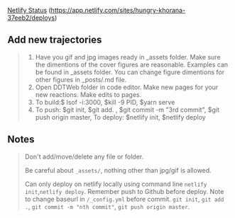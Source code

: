 <!-- ---
layout: post
title: Read Me
--- -->
[Netlify Status](https://api.netlify.com/api/v1/badges/34961cdd-2d2e-4dd2-bf4a-c71ef0e9188c/deploy-status)
(https://app.netlify.com/sites/hungry-khorana-37eeb2/deploys)

## Add new trajectories 
> 1. Have you gif and jpg images ready in _assets folder. Make sure the dimentions of the cover figures are reasonable. Examples can be found in _assets folder. You can change figure dimentions for other figures in _posts/.md file.
>	2. Open DDTWeb folder in code editor. Make new pages for your new reactions. Make edits to pages.
>	3. To build:$ lsof -i:3000, $kill -9 PID, $yarn serve
>	4. To push: $git init, $git add. , $git commit -m "3rd commit", $git push origin master, To deploy: $netlify init, $netlify deploy

## Notes 
> Don't add/move/delete any file or folder.
>
> Be careful about `_assets/`, nothing other than jpg/gif is allowed.
>
> Can only deploy on netlify locally using command line `netlify init`,`netlify deploy`. Remember push to Github before deploy. Note to change baseurl in `/_config.yml` before commit. `git init`, `git add .`, `git commit -m "nth commit"`, `git push origin master`. 


<!-- 
# README from jekyll theme: 
## Sakura Jekyll Theme

![Build Status](https://travis-ci.org/kimfucious/sakura.svg?branch=master)

> For a live demo of this template, go [here](https://sakura.abts.io).
>
> The git repository for this theme can be found [here](https://github.com/kimfucious/sakura).

I cobbled together this Jekyll template because I could never find a template that did/had exactly what I wanted and didn't have a bunch of stuff that I didn't want. I also have strived to keep things as simple as possible, while documenting as best I can, with the right amount of detail, so that anyone can use this template without too much tinkering yet allowing tinkering so that others can make it their own template if so desired.

## Features

* As responsive as can be (always room for improvement)
* Auto-generates responsive _feature images_ in the build process
* Bootstrap 4 and Font Awesome 5 are "baked in."
* Brand icons for social links in the footer via Font Awesome
* Clean, collapsible navbar that is ready to roll, yet customizeable
* Code syntax highlighting with Dracula theme
* Customizeable Jumbotron headers with responsive background images
* Documentation that tries not to make your head explode
* Generic Jekyll "docs" collection ready for your stuff
* Home page that lists all posts as Bootstrap cards with pictures & pagination
* Instant search by Algolia renders in a tidy modal
* HTML5 `<picture>` & `<figure>` elements, using Liquid tags in posts
* A smattering of Bootstrap's ".list-group" class to make things fancy
* Nicely automated, fairly extensive build process, using Gulp
* Override Bootstrap variables, easy peasy (make it yours!)
* Pre-built `about`, `archive`, and `collection` static pages to to what you will with
* Photo captions, using HTML 5 `<figcaption>` & Bootstrap `.figure-caption` class

## Installation

### Prerequisites

In case you don't already know this, you're going to need Ruby installed on your system before using Jekyll (and this theme). I am a big fan of not re-writing documentation, so I'll offer you instructions [here](https://www.ruby-lang.org/en/documentation/installation/).

You're also going to want to install [npm](https://www.npmjs.com/get-npm) (comes with Node.js) or [yarn](https://yarnpkg.com/lang/en/docs/install/#mac-stable). More on this later.

### Using this theme

Once you've got the above done, you can follow the instructions below to use this theme for your own Jekyll site.

Here's description of what you're about to do:

1.  Clone this theme from Github (via HTTPS or SSH)
2.  Install the Bundler gem `gem install bundler` (if you don't already have it)
3.  Run `bundle install`
4.  Run npm/yarn install (you need to have installed Node.js at least, plus maybe yarn to go further from above)
5.  Run `yarn install-theme` (my preference), or `gulp install-theme`, or `npm run install-theme`

That's it; five steps to **glory**!

This reminds me of a song from long ago: [Ten Easy Lessons](https://www.youtube.com/watch?v=WP1TMVlDIcU).

> "Be a star, play the guitar, entertain your friends. Be the life of the party!" <cite>~ J.J. Cale</cite>

The below will walk you through each one of the above steps with a bit more detail.

#### Clone this repo

##### Using SSH

```shell
git clone git@github.com:kimfucious/sakura.git
```

or

##### Using HTTPS

```shell
git clone https://github.com/kimfucious/sakura.git <= HTTP
```

Either of these should bring everything down to your machine into a folder named, `sakura`.

Change into the `sakura` directory and give it a look see...

Your file tree will look something like this:

```shell
.
├── 404.html
├── Gemfile
├── LICENSE.txt
├── README.md
├── _assets
├── _config.yml
├── _docs
├── _includes
├── _layouts
├── _plugins
├── _posts
├── favicon.ico
├── gulpfile.js
├── index.html
├── package.json
├── pages
├── publish.sh
├── search.json
├── yarn-error.log
└── yarn.lock
```

#### Get your ruby gems

Jekyll runs on Ruby. And it's assumed that you installed it per the prerequisites mentioned above.

Run the following commands in the `sakura` folder.

```shell
gem install bundler
bundle install
```

These commands will install the Bundler gem and then install all the gems in the `Gemfile`, using Bundler.

#### Run npm/yarn install

To get more, essential stuff, you'll need to run either `npm install` or `yarn install` to bring down the source files, including Bootstrap, jQuery, etc.

> :confused: While this may seem like a lot of stuff to bring down for a stupid template, most of it is development dependencies to help you make this theme your own.

Once that's done (and it may take a while), you need to run two manual Gulp tasks. I've intentionally made these manual, leaving them out of the build process for a bit more control over the source. You only have to do this once, or at least until you decide you want to use more packages or update them.

> :exclamation: The following task is destructive to any SCSS changes you may make after running this task the first time. I suggest that you run it only once for the initial install.

#### Run npm/yarn install-theme

Run the following from the root of the `sakura` folder:

```js
yarn install-theme
```

This will copy all of Bootstrap's SCSS files into the `_assets/scss` folder and all needed JS source to the `_assets/js/vendor/node` folder.

The SCSS will get compiled along with other SCSS into CSS during the build process, and the JS will get compiled along with other JS files into the `main.min.js` file during the build process.

> :point_up: If the Gulp command isn't working, it's because Gulp is not installed globally via npm/yarn. You can execute non global commands by prefixing them with `node_modules/.bin`, like this:

#### Server Up

If you see this, after running `yarn install-theme`, you're all good!

```js
[Browsersync] Access URLs:
 -------------------------------------
       Local: http://localhost:3000
    External: http://192.168.1.10:3000
 -------------------------------------
          UI: http://localhost:3001
 UI External: http://192.168.1.10:3001
 -------------------------------------
[Browsersync] Serving files from: _site/
```

Open [http://localhost:3000](http://localhost:3000) in your browser to view the site, if it hasn't already opened in your default browser.

> :point_up: To stop running the server, press `ctrl-c` where the server is running. To start the server again (which includes the Jekyll build process), run `yarn serve` from the sakura directory.

> :exclamation: While you might be tempted to run `bundle exec jekyll serve`, don't do it! This site has been painstakingly crafted to leverage the best experience by using BrowserSync and Gulp tasks. `gulp serve` (or `yarn serve`) is your friend. Enjoy it...

#### The \_site Directory

The `gulp serve` command performs the Jekyll build process, which creates the `_site` directory, like the below:

```shell
_site
├── 404.html
├── LICENSE.txt
├── README.md <= the file you are reading now
├── about <= sample page
├── archive <= sample page
├── assets <= sample page
├── cardigan-butcher <= sample post
├── code-snippets <= sample post
├── dexteriore <= sample post
├── docs <= sample collection directory
├── favicon.ico
├── figure-element <= sample post
├── index.html <= compiled "home" page with pagination
├── jean-shorts <= sample post
├── page2 <= page two off the index.html page created by pagination
├── picture-element <= sample post
├── ready-sample-one <= sample post
├── search.json <= instant search results file
└── sitemap.xml <= sitemap generated from jekyll-sitemap plugin
```

> The `_site` directory is where Jekyll puts your compiled site on build. You can read more about the Jekyll directory structure [here](https://jekyllrb.com/docs/structure/).

### Publish your site

When you're ready, and not that you are at the moment, publish the `_site` directory.

For publishing options, checkout [surge](https://surge.sh/help/getting-started-with-surge) and/or [netlify](https://www.netlify.com/blog/2017/05/11/migrating-your-jekyll-site-to-netlify/). There are other options, but these two are pretty slick.

I haven't worked out if/how to make this work on Github Pages. My initial thoughts are that if Jekyll does it with their docs, maybe I should too. That said, Netlify (and Surge) makes things so easy, I haven't gotten around to it yet.

## Usage

You don't really need to know how this theme works in order to use it. You can simply create your posts, using Markdown, and save them in the `_posts` folder, if you simply want to blog.

> :point_up: Take a moment to check out the sample posts for some further tips on using this template.

### Now, it's up to you

Time to generate some cool content!

If you're ready to create your first post, go for it! Just create a new markdown file in the `_posts` folder. If you have the server running, your post should appear in your browser a short while after you save it.

If you want some more info on creating posts, read [here](https://jekyllrb.com/docs/posts/).

> :point_up: Be sure to name your post file correctly (e.g. year-month-day-title.md)!

Further, to delete, modify, or add new content, do this in the `_posts`, `pages`, and/or the `_docs` folders. Jekyll will tear down and rebuild the `_site` folder contents accordingly with each new build.

Most likely, you'll want to customize a few things, and the stuff below should guide you on how to do just that.

### Components

#### Posts

Usually, people use Jekyll as a blog. Blogs are composed of posts. The main `index.html` file, the home page, of this site lists a paginated set of all posts (written in Markdown) that have been created within the `_posts` folder.

The main `index.html` file looks like this:

```markdown
---
layout: default
pagination:
  enabled: true
---

{% raw %}{% include postcards.html %}
{% include pagination.html %}{% endraw %}
```

> :point_up: The raw/endraw tags above and found elsewhere on this page (visible only on Github) are only there to display code snippets in this README.md file correctly on a Jekyll site without actually processing the code. Be sure to not use them for real code.

You'll soon realize, if you haven't already, that this theme relies heavily on the use of includes.

I've opted to list posts on the `index.html` page as Bootstrap "cards". The cards work pretty well and are responsive width-wise; however, they can vary by height, which might bother those with OCD tendencies. I've decided to use Bootstrap's ".card-deck" class to make the heights uniform.

If you don't like cards, you can display paginated posts in a list format by swapping out "postcards" above to "posts" like below:

```markdown
---
layout: default
pagination:
  enabled: true
---

{% raw %}{% include posts.html %}
{% include pagination.html %}{% endraw %}
```

##### Pagination on the Home Page

Once you have more than a few posts, your home page, archives, and docs will begin to fill up. Pagination allows your posts to be split across several pages that are navigatable using Bootstrap pagination controls.

Pagination is enabled on the `index.html`, `archive.html`, and `docs.html` pages with the `enabled: true` front-matter entries as defined in `_layouts`. Here's and example from `archives.html`:

```markdown
---
title: Archive
permalink: /archive/
pagination:
  enabled: true
  per_page: 10
---
```

The maximum number of posts per page can be controlled by the `per_page` entry under the `# Pagination` section in the `_config.yml` file globally or on each page by adjusting the front matter variables. Change this to whatever you want.

Collections are handled slightly different, based on how the jekyll-pagination-v2 plugin works.

```markdown
---
title: Documentation
permalink: /docs/
pagination:
  enabled: true
  collection: docs
  per_page: 5
  sort_field: title
  sort_reverse: false
---
```

> :point_up: Until further notice, you need to manually add a `date` variable to each and every collection post; otherwise, you won't be able to index the site using for Algolia search via the `yarn index` command.

> :zap: Normally, you'd need to reset the server to see any changes made in `config.yml`; however, because we're using some handy Gulp watch tasks, the site will rebuild and BrowserSync will reload _automagically_.

#### Pages

This site has a few static pages (other than index.html): `about.html`, `archive.html`, and `docs.html`. Each of these is "hard-coded" as a link in the `_includes/navbar.html` file, which serves as the site's navbar. Edit as needed/wanted there.

> :bulb: You can modify the text between the HTML anchor tags in the `_includes/navbar.html` file to change what things took like on the navbar without having to change the underlying folder names:

```html
<li class="nav-item">
  <a href="{{ site.baseurl }}/docs/" class="nav-link">Change me!</a>
</li>
```

##### about.html

The about page is a simple, static page that uses a "card" with a little CSS shadowing for depth. Edit it to your heart's desire at `pages/about.html`.

##### archive.html

The archive page is a simple, static page with a sprinkling of Liquid logic to list out all of the posts found in the `_posts` folder. It uses Bootstrap's ".list-group" classes to format the list a little nicer than a plain-jane `<ul>`.

Follow the white rabbit to `_includes/archive.html` if you want to fiddle with this.

##### docs.html

Collections in Jekyll are curious things. I invite you to read about them [here](https://jekyllrb.com/docs/collections/).

I like collections because they fit a niche use case where pages and posts don't quite cut the mustard.

This template gives you a very generic "docs" setup that you can customize however you see fit. Don't ask me about sorting collections, as I have not figured that out yet. It seems lacking.

This also uses Bootstrap's "list-group" classes, as I've grown fond of how they look with their top-bottom borders.

### Core HTML Structure

#### tl;dr

You need to surround all content within the layouts with the `head.html` and `footer.html`, or Jekyll will not be able to produce valid html.

#### Details

This theme leverages a lot of include files. Two key files found in the `_includes` folder are: `head.html` (not header) and `footer.html`. It's important to understand that the `<body>` and `<html>` tags are split across these two files.

All pages generated by Jekyll via this theme will use the `head.html` file to "open" the beginning of each html file, and the `footer.html` file to "close" the html file.

The layouts (found in `_layouts`) surround the content with `head.html` and `footer.html`, using the [Liquid templating syntax](https://jekyllrb.com/docs/templates/) like below:

```ruby
{% raw %}{% include head.html %}
{{ content }}
{% include footer.html %}{%endraw%}
```

### navbar.html = bootstrap navbar

The `_includes/navbar.html` file is a bootstrap style navbar with a left-side brand and right-aligned menu entries for static pages.

You'll need to edit it manually for your own links at `_includes/navbar.html`.

The navbar is included in the layout files by adding it like this:

```ruby
{% raw %}{% include head.html %}
{% include navbar.html %} <= here
{{ content }}
{% include footer.html %{% endraw %}}
```

> :point_up: Don't forget to sandwich your files between `head.html` and `footer.html` includes.

### Bootstrap baked-in

Bootstrap (4.1.1 at present) has been implemented to work with this template.

In brief, _all_ Bootstrap SCSS source files have been downloaded to `_assets/scss/bootstrap`. Bootstrap is imported (among other scss files) via `_assests/scss/main.scss`, which ultimately gets compiled by the build process to `_/site/css/main.css`.

> :point_up: The compiled file is a css file, not scss.

I've whittled down a sizeable chunk of Bootstrap CSS (not used by this theme) by commenting out imports in the `_assets/scss/bootstrap/bootstrap.scss` file. When you first start out and run the manual gulp task to copy Bootstrap's SCSS files to the `_assets/scss` folder, all of these comments wiped out. Use the below as a guide to recomment them out, and further adjust as needed.

```scss
@import "functions";
@import "variables";
@import "mixins";
@import "root";
@import "reboot";
@import "type";
@import "images";
@import "code";
@import "grid";
@import "tables";
@import "forms";
@import "buttons";
@import "transitions";
@import "dropdown";
@import "button-group";
// @import "input-group";
// @import "custom-forms";
@import "nav";
@import "navbar";
@import "card";
// @import "breadcrumb";
@import "pagination";
// @import "badge";
@import "jumbotron";
// @import "alert";
// @import "progress";
@import "media";
@import "list-group";
@import "close";
@import "modal";
@import "tooltip";
// @import "popover";
// @import "carousel";
@import "utilities";
// @import "print";
```

> :warning: If you run the `gulp copy:bootstrap-scss` task, the commenting will again be wiped out and _all_ imports will be included in the next build.

The ability to override Bootstrap variables is enabled the first line in the `_assets/scss/main.scss` file:

```scss
@import "../_assets/scss/custom/_variables";
```

With the above line in place, you can modify the `_assets/scss/custom/_variables.scss` file to override Bootstrap's default variables. For example, you can change the primary color like the below:

```scss
$primary: #be132d; // china red
```

The JavaScript bits of Bootstrap, including jQuery and Popper.js, have been copied to the `_assets/js/vendor/node` folder.

The build proces concantanates all js files (putting jQuery first, and Popper.js before Bootstrap) into a single file, `main.min.js` that ultimately finds it's way to the `_site/assets/js/` and `assets/js` folders.

> :bulb: Note that there are `_assets` and `assets`. While this may be confusing, there is a method, to this madness. Think of `_assets` (with the underscore) as where you put source, and `assets` (without the underscore) where processed source is put after a Gulp task has run. `_site/assets` is where Jekyll compiles/copies stuff to from `assets` on build.

### Font Awesome 5

This theme imports a small number of Font Awesome Fonts (SVG with JS) as described [here](https://fontawesome.com/get-started/svg-with-js). As with all the other js files, the `_assets/js/vendor/fontawesome-all.min.js`, `_assets/js/pretty/vendor/fa-brands.js`, `_assets/js/pretty/vendor/fa-solid.js` files get concantenated into the `main.min.js` file during build.

The files are limited so as to keep the size of the JS files down.

> :point_up: The reason that `fa-brands` and `fa-solid` are in the "pretty" folder is so that you can add or remove whatever icons your want. The build process will uglify them and get them into `main.min.js`.

You can read about how to use Font Awesome [here](https://fontawesome.com/how-to-use/svg-with-js).

At present, they are only usable via HTML, as I didn't see a big need to use them in markup, .esp with emojis enabled. There is a [Jekyll Plugin](https://gist.github.com/23maverick23/8532525) that will let you do this, but it's not on the Github Pages safe list, so I've elected not to use it.

## Contributing

Bug reports and pull requests are welcome on GitHub at [https://github.com/kimfucious/sakura](https://github.com/kimfucious/sakura). This project is intended to be a safe, welcoming space for collaboration, and contributors are expected to adhere to the [Contributor Covenant](http://contributor-covenant.org) code of conduct.

## Credits and Resources

* [A Guide to Responsive Images with Ready-to-Use Templates](https://medium.freecodecamp.org/a-guide-to-responsive-images-with-ready-to-use-templates-c400bd65c433)
* [Can I Use Embed](https://caniuse.bitsofco.de/)
* [Building a simple responsive images pipeline with Gulp](https://www.webstoemp.com/blog/responsive-images-pipeline-with-gulp/)
* [Creating a Jekyll Blog with Bootstrap 4 and Sass - Part 1](https://experimentingwithcode.com/creating-a-jekyll-blog-with-bootstrap-4-and-sass-part-1/) - all [five parts](https://experimentingwithcode.com/archive/)
* [Filament Group - loadCSS](https://github.com/filamentgroup/loadCSS)
* [Font Awesome in Markdown Jekyll plugin](https://gist.github.com/23maverick23/8532525)
* [Going Static: Episode II — Attack of the Comments](https://mademistakes.com/articles/jekyll-static-comments/)
* [Jekyll Picture Tag](https://github.com/robwierzbowski/jekyll-picture-tag)
* [Jemoji plugin](https://github.com/jekyll/jemoji)
* [Publishing in Netlify via TravisCI](https://www.laroberto.com/publishing-in-netlify-via-travisci/)
* [Hipster Ipsum](https://hipsum.co)
* [How I'm Using Jekyll in 2017](https://mademistakes.com/articles/using-jekyll-2017/)
* [Instant Jekyll Search](https://blog.webjeda.com/instant-jekyll-search/)
* [Lorem Markdownnum](https://jaspervdj.be/lorem-markdownum/)
* [Lorem Pictum](https://picsum.photos)
* [Optimizing Jekyll Performance with Gulp](https://savaslabs.com/2016/10/19/optimizing-jekyll-with-gulp.html)
* [Staticman](https://staticman.net/docs/)
* [Website Continuous Integration with Travis CI, Jekyll, gulp, and GitHub](https://cesium.com/blog/2016/02/03/cesium-website-continuous-integration/)

## License

The theme is available as open source under the terms of the [MIT License](https://opensource.org/licenses/MIT). -->
